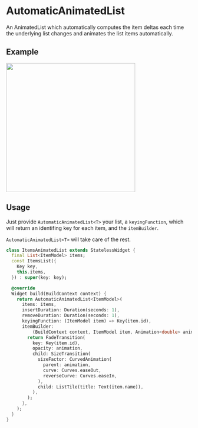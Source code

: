# AutomaticAnimatedList

An AnimatedList which automatically computes the item deltas each time the underlying list changes and animates the list items automatically.

## Example

<img src="https://user-images.githubusercontent.com/8081679/111062612-998afd00-84b2-11eb-957d-553262c1d836.gif" width="350" />

## Usage
Just provide `AutomaticAnimatedList<T>` your list, a `keyingFunction`, which will return an identifing key for each item, and the `itemBuilder`.

`AutomaticAnimatedList<T>` will take care of the rest.

```dart
class ItemsAnimatedList extends StatelessWidget {
  final List<ItemModel> items;
  const ItemsList({
    Key key,
    this.items,
  }) : super(key: key);

  @override
  Widget build(BuildContext context) {
    return AutomaticAnimatedList<ItemModel>(
      items: items,
      insertDuration: Duration(seconds: 1),
      removeDuration: Duration(seconds: 1),
      keyingFunction: (ItemModel item) => Key(item.id),
      itemBuilder:
          (BuildContext context, ItemModel item, Animation<double> animation) {
        return FadeTransition(
          key: Key(item.id),
          opacity: animation,
          child: SizeTransition(
            sizeFactor: CurvedAnimation(
              parent: animation,
              curve: Curves.easeOut,
              reverseCurve: Curves.easeIn,
            ),
            child: ListTile(title: Text(item.name)),
          ),
        );
      },
    );
  }
}
```